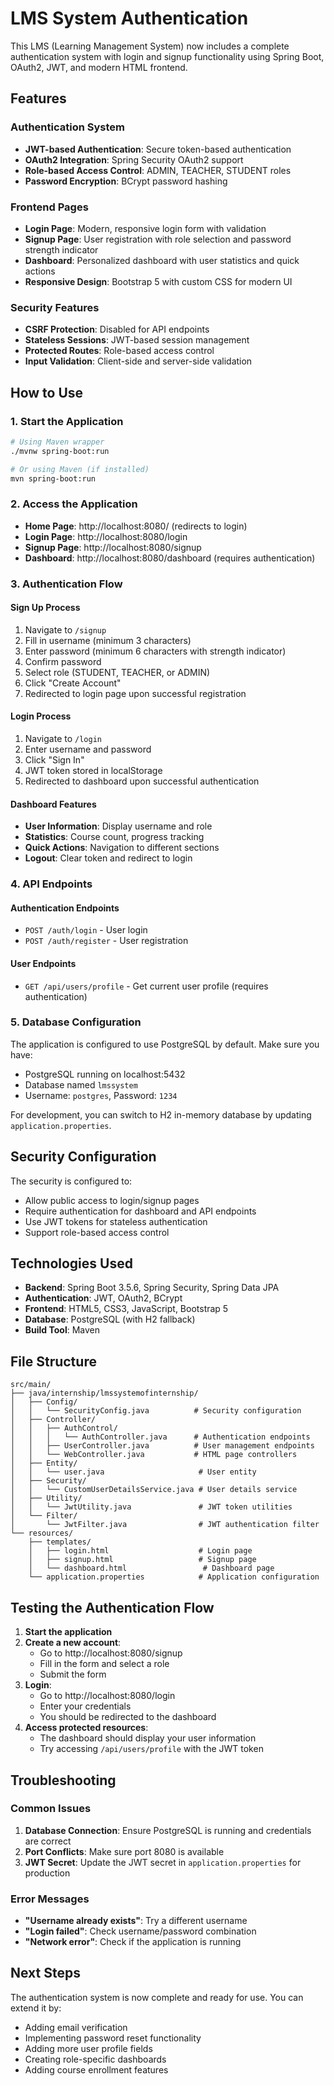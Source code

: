 # LMS System Authentication

This LMS (Learning Management System) now includes a complete authentication system with login and signup functionality using Spring Boot, OAuth2, JWT, and modern HTML frontend.

## Features

### Authentication System
- **JWT-based Authentication**: Secure token-based authentication
- **OAuth2 Integration**: Spring Security OAuth2 support
- **Role-based Access Control**: ADMIN, TEACHER, STUDENT roles
- **Password Encryption**: BCrypt password hashing

### Frontend Pages
- **Login Page**: Modern, responsive login form with validation
- **Signup Page**: User registration with role selection and password strength indicator
- **Dashboard**: Personalized dashboard with user statistics and quick actions
- **Responsive Design**: Bootstrap 5 with custom CSS for modern UI

### Security Features
- **CSRF Protection**: Disabled for API endpoints
- **Stateless Sessions**: JWT-based session management
- **Protected Routes**: Role-based access control
- **Input Validation**: Client-side and server-side validation

## How to Use

### 1. Start the Application
```bash
# Using Maven wrapper
./mvnw spring-boot:run

# Or using Maven (if installed)
mvn spring-boot:run
```

### 2. Access the Application
- **Home Page**: http://localhost:8080/ (redirects to login)
- **Login Page**: http://localhost:8080/login
- **Signup Page**: http://localhost:8080/signup
- **Dashboard**: http://localhost:8080/dashboard (requires authentication)

### 3. Authentication Flow

#### Sign Up Process
1. Navigate to `/signup`
2. Fill in username (minimum 3 characters)
3. Enter password (minimum 6 characters with strength indicator)
4. Confirm password
5. Select role (STUDENT, TEACHER, or ADMIN)
6. Click "Create Account"
7. Redirected to login page upon successful registration

#### Login Process
1. Navigate to `/login`
2. Enter username and password
3. Click "Sign In"
4. JWT token stored in localStorage
5. Redirected to dashboard upon successful authentication

#### Dashboard Features
- **User Information**: Display username and role
- **Statistics**: Course count, progress tracking
- **Quick Actions**: Navigation to different sections
- **Logout**: Clear token and redirect to login

### 4. API Endpoints

#### Authentication Endpoints
- `POST /auth/login` - User login
- `POST /auth/register` - User registration

#### User Endpoints
- `GET /api/users/profile` - Get current user profile (requires authentication)

### 5. Database Configuration

The application is configured to use PostgreSQL by default. Make sure you have:
- PostgreSQL running on localhost:5432
- Database named `lmssystem`
- Username: `postgres`, Password: `1234`

For development, you can switch to H2 in-memory database by updating `application.properties`.

## Security Configuration

The security is configured to:
- Allow public access to login/signup pages
- Require authentication for dashboard and API endpoints
- Use JWT tokens for stateless authentication
- Support role-based access control

## Technologies Used

- **Backend**: Spring Boot 3.5.6, Spring Security, Spring Data JPA
- **Authentication**: JWT, OAuth2, BCrypt
- **Frontend**: HTML5, CSS3, JavaScript, Bootstrap 5
- **Database**: PostgreSQL (with H2 fallback)
- **Build Tool**: Maven

## File Structure

```
src/main/
├── java/internship/lmssystemofinternship/
│   ├── Config/
│   │   └── SecurityConfig.java          # Security configuration
│   ├── Controller/
│   │   ├── AuthControl/
│   │   │   └── AuthController.java      # Authentication endpoints
│   │   ├── UserController.java          # User management endpoints
│   │   └── WebController.java           # HTML page controllers
│   ├── Entity/
│   │   └── user.java                     # User entity
│   ├── Security/
│   │   └── CustomUserDetailsService.java # User details service
│   ├── Utility/
│   │   └── JwtUtility.java               # JWT token utilities
│   └── Filter/
│       └── JwtFilter.java                # JWT authentication filter
└── resources/
    ├── templates/
    │   ├── login.html                    # Login page
    │   ├── signup.html                   # Signup page
    │   └── dashboard.html                 # Dashboard page
    └── application.properties            # Application configuration
```

## Testing the Authentication Flow

1. **Start the application**
2. **Create a new account**:
   - Go to http://localhost:8080/signup
   - Fill in the form and select a role
   - Submit the form
3. **Login**:
   - Go to http://localhost:8080/login
   - Enter your credentials
   - You should be redirected to the dashboard
4. **Access protected resources**:
   - The dashboard should display your user information
   - Try accessing `/api/users/profile` with the JWT token

## Troubleshooting

### Common Issues
1. **Database Connection**: Ensure PostgreSQL is running and credentials are correct
2. **Port Conflicts**: Make sure port 8080 is available
3. **JWT Secret**: Update the JWT secret in `application.properties` for production

### Error Messages
- **"Username already exists"**: Try a different username
- **"Login failed"**: Check username/password combination
- **"Network error"**: Check if the application is running

## Next Steps

The authentication system is now complete and ready for use. You can extend it by:
- Adding email verification
- Implementing password reset functionality
- Adding more user profile fields
- Creating role-specific dashboards
- Adding course enrollment features





